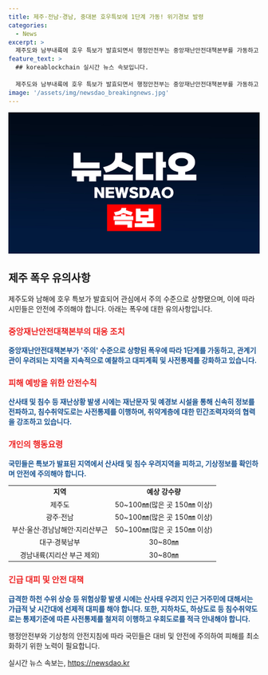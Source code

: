 ```yaml
---
title: 제주·전남·경남, 중대본 호우특보에 1단계 가동! 위기경보 발령
categories:
  - News
excerpt: >
  제주도와 남부내륙에 호우 특보가 발효되면서 행정안전부는 중앙재난안전대책본부를 가동하고, 관련 지역의 호우 위기경보 수준을 주의로 상향했다. 강한 비가 예상되어 안전에 주의해야 하며, 산사태 우려지역과 침수취약도로를 피하고 대피할 시간을 확보하는 등 안전에 주의해야 한다. 또한, 지하차도와 하상도로는 통제기준을 철저히 이행하고 취약계층에 대한 신속한 대피를 지원해야 한다. 관계자들은 머문 지역의 기상정보를 확인하고 안전을 최우선으로 삼아야 한다.
feature_text: >
  ## koreablockchain 실시간 뉴스 속보입니다.

  제주도와 남부내륙에 호우 특보가 발효되면서 행정안전부는 중앙재난안전대책본부를 가동하고, 관련 지역의 호우 위기경보 수준을 주의로 상향했다. 강한 비가 예상되어 안전에 주의해야 하며, 산사태 우려지역과 침수취약도로를 피하고 대피할 시간을 확보하는 등 안전에 주의해야 한다. 또한, 지하차도와 하상도로는 통제기준을 철저히 이행하고 취약계층에 대한 신속한 대피를 지원해야 한다. 관계자들은 머문 지역의 기상정보를 확인하고 안전을 최우선으로 삼아야 한다.
image: '/assets/img/newsdao_breakingnews.jpg'
---
```


<p><img src="/assets/img/newsdao_breakingnews.jpg" alt="koreablockchain 속보" /></p>

<h2 data-ke-size="size26">제주 폭우 유의사항</h2>

<p data-ke-size="size16">제주도와 남해에 호우 특보가 발효되어 관심에서 주의 수준으로 상향됐으며, 이에 따라 시민들은 안전에 주의해야 합니다. 아래는 폭우에 대한 유의사항입니다.</p>

<h3><b><span style="color: #ee2323;">중앙재난안전대책본부의 대응 조치</span></b></h3>

<p data-ke-size="size16"><b><span style="color: #1a5490;">중앙재난안전대책본부가 '주의' 수준으로 상향된 폭우에 따라 1단계를 가동하고, 관계기관이 우려되는 지역을 지속적으로 예찰하고 대피계획 및 사전통제를 강화하고 있습니다.</span></b></p>

<h3><b><span style="color: #ee2323;">피해 예방을 위한 안전수칙</span></b></h3>

<p data-ke-size="size16"><b><span style="color: #1a5490;">산사태 및 침수 등 재난상황 발생 시에는 재난문자 및 예경보 시설을 통해 신속히 정보를 전파하고, 침수취약도로는 사전통제를 이행하며, 취약계층에 대한 민간조력자와의 협력을 강조하고 있습니다.</span></b></p>

<h3><b><span style="color: #ee2323;">개인의 행동요령</span></b></h3>

<p data-ke-size="size16"><b><span style="color: #1a5490;">국민들은 특보가 발표된 지역에서 산사태 및 침수 우려지역을 피하고, 기상정보를 확인하며 안전에 주의해야 합니다.</span></b></p>

<table>
   <tbody>
      <tr>
         <td style="text-align: center; height: 17px;"><b>지역</b></td>
         <td style="text-align: center; height: 17px;"><b>예상 강수량</b></td>
      </tr>
      <tr>
         <td style="text-align: center; height: 17px;">제주도</td>
         <td style="text-align: center; height: 17px;">50~100㎜(많은 곳 150㎜ 이상)</td>
      </tr>
      <tr>
         <td style="text-align: center; height: 17px;">광주·전남</td>
         <td style="text-align: center; height: 17px;">50~100㎜(많은 곳 150㎜ 이상)</td>
      </tr>
      <tr>
         <td style="text-align: center; height: 17px;">부산·울산·경남남해안·지리산부근</td>
         <td style="text-align: center; height: 17px;">50~100㎜(많은 곳 150㎜ 이상)</td>
      </tr>
      <tr>
         <td style="text-align: center; height: 17px;">대구·경북남부</td>
         <td style="text-align: center; height: 17px;">30~80㎜</td>
      </tr>
      <tr>
         <td style="text-align: center; height: 17px;">경남내륙(지리산 부근 제외)</td>
         <td style="text-align: center; height: 17px;">30~80㎜</td>
      </tr>
   </tbody>
</table>

<h3><b><span style="color: #ee2323;">긴급 대피 및 안전 대책</span></b></h3>

<p data-ke-size="size16"><b><span style="color: #1a5490;">급격한 하천 수위 상승 등 위험상황 발생 시에는 산사태 우려지 인근 거주민에 대해서는 가급적 낮 시간대에 선제적 대피를 해야 합니다. 또한, 지하차도, 하상도로 등 침수취약도로는 통제기준에 따른 사전통제를 철저히 이행하고 우회도로를 적극 안내해야 합니다.</span></b></p>

<p data-ke-size="size16">행정안전부와 기상청의 안전지침에 따라 국민들은 대비 및 안전에 주의하여 피해를 최소화하기 위한 노력이 필요합니다.</p>
실시간 뉴스 속보는, <a href="https://newsdao.kr" rel="dofollow">https://newsdao.kr</a>



